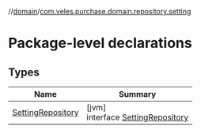 //[domain](../../index.md)/[com.veles.purchase.domain.repository.setting](index.md)

# Package-level declarations

## Types

| Name | Summary |
|---|---|
| [SettingRepository](-setting-repository/index.md) | [jvm]<br>interface [SettingRepository](-setting-repository/index.md) |
